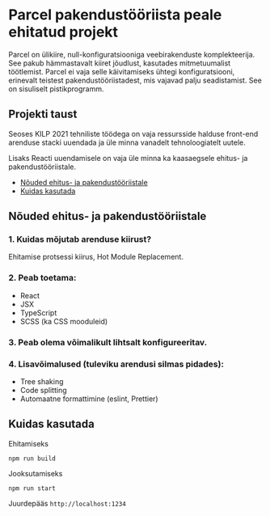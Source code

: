 Parcel pakendustööriista peale ehitatud projekt
===============================

Parcel on ülikiire, null-konfiguratsiooniga veebirakenduste
komplekteerija. See pakub hämmastavalt kiiret jõudlust,
kasutades mitmetuumalist töötlemist. Parcel ei vaja selle
käivitamiseks ühtegi konfiguratsiooni, erinevalt teistest
pakendustööriistadest, mis vajavad palju seadistamist.
See on sisuliselt pistikprogramm.

## Projekti taust

Seoses KILP 2021 tehniliste töödega on vaja ressursside halduse
front-end arenduse stacki uuendada ja üle minna vanadelt
tehnoloogiatelt uutele.

Lisaks Reacti uuendamisele on vaja üle minna ka kaasaegsele
ehitus- ja pakendustööriistale.


- [Nõuded ehitus- ja pakendustööriistale](#nõuded-ehitus--ja-pakendustööriistale)
- [Kuidas kasutada](#kuidas-kasutada)


## Nõuded ehitus- ja pakendustööriistale

### 1. Kuidas mõjutab arenduse kiirust?
Ehitamise protsessi kiirus, Hot Module Replacement.

### 2. Peab toetama:

- React
- JSX
- TypeScript
- SCSS (ka CSS mooduleid)

### 3. Peab olema võimalikult lihtsalt konfigureeritav.

### 4. Lisavõimalused (tuleviku arendusi silmas pidades):

- Tree shaking
- Code splitting
- Automaatne formattimine (eslint, Prettier)


## Kuidas kasutada

Ehitamiseks 
```
npm run build
```

Jooksutamiseks

```
npm run start
```

Juurdepääs ```http://localhost:1234 ```
